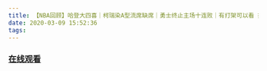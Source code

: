 ```yaml
---
title: 【NBA回顾】哈登大四喜｜柯瑞染A型流席缺席｜勇士终止主场十连败｜有打架可以看 把裁判甩了一圈
date: 2020-03-09 15:52:36
tags:
---
```


### <a href="https://www.weibo.com/tv/v/IxODasri1?fid=1034:4480591920300069" target="_blank">在线观看</a>

